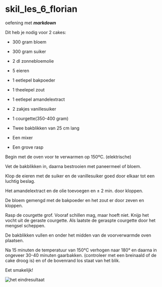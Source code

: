 # skil_les_6_florian
oefening met **_markdown_**

Dit heb je nodig voor 2 cakes:

* 300 gram bloem
* 300 gram suiker
* 2 dl zonnebloemolie
* 5 eieren
* 1 eetlepel bakpoeder
* 1 theelepel zout
* 1 eetlepel amandelextract
* 2 zakjes vanillesuiker
* 1 courgette(350-400 gram)

* Twee bakblikken van 25 cm lang
* Een mixer
* Een grove rasp

Begin met de oven voor te verwarmen op 150ºC. (elektrische)

Vet de bakblikken in, daarna bestrooien met paneermeel of bloem.

Klop de eieren met de suiker en de vanillesuiker goed door elkaar tot een luchtig beslag.

Het amandelextract en de olie toevoegen en ± 2 min. door kloppen.

De bloem gemengd met de bakpoeder en het zout er door zeven en kloppen.

Rasp de courgette grof. Vooraf schillen mag, maar hoeft niet. Knijp het vocht uit de geraste courgette. Als laatste de geraspte courgette door het mengsel scheppen.

De bakblikken vullen en onder het midden van de voorverwarmde oven plaatsen.

Na 15 minuten de temperatuur van 150°C verhogen naar 180° en daarna in ongeveer 30-40 minuten gaarbakken. (controleer met een breinaald of de cake droog is) en of de bovenrand los staat van het blik.

Eet smakelijk!

![het eindresultaat](https://www.creativenourish.com/wp-content/uploads/2019/10/Zucchini-Cake-8.jpg)